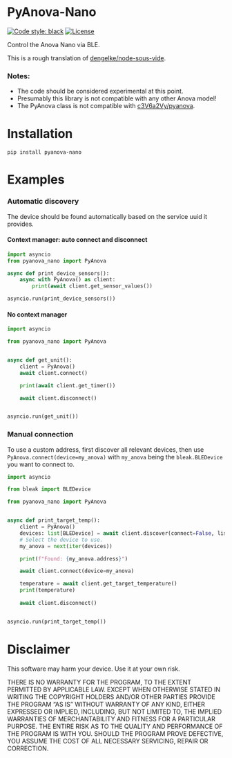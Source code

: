 # PyAnova-Nano

[![Code style: black](https://img.shields.io/badge/code%20style-black-000000.svg)](https://github.com/psf/black)
[![License](https://img.shields.io/badge/License-Apache_2.0-blue.svg)](https://opensource.org/licenses/Apache-2.0)


Control the Anova Nano via BLE.

This is a rough translation of [dengelke/node-sous-vide](https://github.com/dengelke/node-sous-vide/).

### Notes:
- The code should be considered experimental at this point.
- Presumably this library is not compatible with any other Anova model!
- The PyAnova class is not compatible with [c3V6a2Vy/pyanova](https://github.com/c3V6a2Vy/pyanova).

# Installation

```shell
pip install pyanova-nano
```

# Examples

### Automatic discovery

The device should be found automatically based on the service uuid it provides.

#### Context manager: auto connect and disconnect

```python
import asyncio
from pyanova_nano import PyAnova

async def print_device_sensors():
    async with PyAnova() as client:
        print(await client.get_sensor_values())

asyncio.run(print_device_sensors())
```

#### No context manager

```python
import asyncio

from pyanova_nano import PyAnova


async def get_unit():
    client = PyAnova()
    await client.connect()

    print(await client.get_timer())

    await client.disconnect()


asyncio.run(get_unit())
```

### Manual connection

To use a custom address, first discover all relevant devices, then use `PyAnova.connect(device=my_anova)` with 
`my_anova` being the `bleak.BLEDevice` you want to connect to.

```python
import asyncio

from bleak import BLEDevice

from pyanova_nano import PyAnova


async def print_target_temp():
    client = PyAnova()
    devices: list[BLEDevice] = await client.discover(connect=False, list_all=True)
    # Select the device to use.
    my_anova = next(iter(devices))

    print(f"Found: {my_anova.address}")

    await client.connect(device=my_anova)

    temperature = await client.get_target_temperature()
    print(temperature)
    
    await client.disconnect()


asyncio.run(print_target_temp())
```

# Disclaimer

This software may harm your device. Use it at your own risk.

THERE IS NO WARRANTY FOR THE PROGRAM, TO THE EXTENT PERMITTED BY APPLICABLE LAW. EXCEPT WHEN OTHERWISE STATED IN WRITING THE COPYRIGHT HOLDERS AND/OR OTHER PARTIES PROVIDE THE PROGRAM “AS IS” WITHOUT WARRANTY OF ANY KIND, EITHER EXPRESSED OR IMPLIED, INCLUDING, BUT NOT LIMITED TO, THE IMPLIED WARRANTIES OF MERCHANTABILITY AND FITNESS FOR A PARTICULAR PURPOSE. THE ENTIRE RISK AS TO THE QUALITY AND PERFORMANCE OF THE PROGRAM IS WITH YOU. SHOULD THE PROGRAM PROVE DEFECTIVE, YOU ASSUME THE COST OF ALL NECESSARY SERVICING, REPAIR OR CORRECTION.
